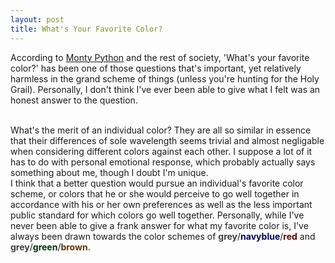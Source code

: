 ```yaml
---
layout: post
title: What's Your Favorite Color?
---
```


According to [Monty Python](https://www.youtube.com/watch?v=pWS8Mg-JWSg) and the rest of society, 'What's your favorite color?' has been one of those questions that's important, yet relatively harmless in the grand scheme of things (unless you're hunting for the Holy Grail). Personally, I don't think I've ever been able to give what I felt was an honest answer to the question.

<br>
What's the merit of an individual color? They are all so similar in essence that their differences of sole wavelength seems trivial and almost negligable when considering different colors against each other. I suppose a lot of it has to do with personal emotional response, which probably actually says something about me, though I doubt I'm unique.

<br>
I think that a better question would pursue an individual's favorite color scheme, or colors that he or she would perceive to go well together in accordance with his or her own preferences as well as the less important public standard for which colors go well together. Personally, while I've never been able to give a frank answer for what my favorite color is, I've always been drawn towards the color schemes of <span style="color: #404040; font-weight: bold;">grey</span>/<span style="color: #000060; font-weight: bold;">navyblue</span>/<span style="color: #600000; font-weight: bold;">red</span> and <span style="color: #404040; font-weight: bold;">grey</span>/<span style="color: #003300; font-weight: bold;">green</span>/<span style="color: #663300; font-weight: bold;">brown</span>.